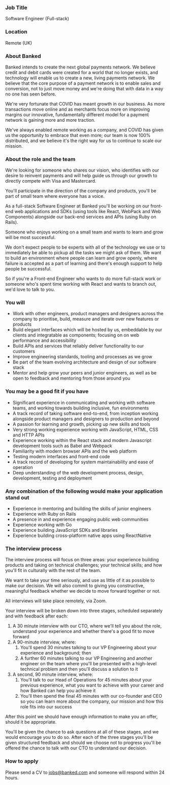 ### Job Title

Software Engineer (Full-stack)

### Location

Remote (UK)

### About Banked

Banked intends to create the next global payments network. We believe credit and debit cards were created for a world that no longer exists, and technology will enable us to create a new, living payments network. We believe that the core purpose of a payment network is to enable sales and conversion, not to just move money and we're doing that with data in a way no one has seen before.

We're very fortunate that COVID has meant growth in our business. As more transactions move online and as merchants focus more on improving margins our innovative, fundamentally different model for a payment network is gaining more and more traction.

We've always enabled remote working as a company, and COVID has given us the opportunity to embrace that even more; our team is now 100% distributed, and we believe it's the right way for us to continue to scale our mission.

### About the role and the team

We're looking for someone who shares our vision, who identifies with our desire to reinvent payments and will help guide us through our growth to directly compete with Visa and Mastercard. 

You'll participate in the direction of the company and products, you'll be part of small team where everyone has a voice.

As a full-stack Software Engineer at Banked you'll be working on our front-end web applications and SDKs (using tools like React, WebPack and Web Components) alongside our back-end services and APIs (using Ruby on Rails).

Someone who enjoys working on a small team and wants to learn and grow will be most successful.

We don't expect people to be experts with all of the technology we use or to immediately be able to pickup all the tasks we might ask of them. We want to build an environment where people can learn and grow openly, where failure is accepted as a part of learning and there's enough support to help people be successful.

So if you're a Front-end Engineer who wants to do more full-stack work or someone who's spent time working with React and wants to branch out, we'd love to talk to you.

### You will

- Work with other engineers, product managers and designers across the company to prioritise, build, measure and iterate over new features or products
- Build elegant interfaces which will be hosted by us, embeddable by our clients and integratable as components; focusing on on web performance and accessibility
- Build APIs and services that reliably deliver functionality to our customers
- Improve engineering standards, tooling and processes as we grow
- Be part of the team evolving architecture and design of our software stack
- Mentor and help grow your peers and junior engineers, as well as be open to feedback and mentoring from those around you

### You may be a good fit if you have

- Significant experience in communicating and working with software teams, and working towards building inclusive, fun environments
- A track record of taking software end-to-end, from inception working alongside product managers and designers to production and beyond
- A passion for learning and growth, picking up new skills and tools
- Very strong working experience working with JavaScript, HTML, CSS and HTTP APIs
- Experience working within the React stack and modern Javascript development tools such as Babel and Webpack
- Familiarity with modern browser APIs and the web platform
- Testing modern interfaces and front-end code
- A track record of developing for system maintainability and ease of operation
- Deep understanding of the web development process, design, development, testing and deployment

### Any combination of the following would make your application stand out

- Experience in mentoring and building the skills of junior engineers
- Experience with Ruby on Rails
- A presence in and experience engaging public web communities
- Experience working with Go
- Experience building JavaScript SDKs and libraries
- Experience building cross-platform native apps using ReactNative

### The interview process

The interview process will focus on three areas: your experience building products and taking on technical challenges; your technical skills; and how you'll fit in culturally with the rest of the team.

We want to take your time seriously, and use as little of it as possible to make our decision. We will also commit to giving you constructive, meaningful feedback whether we decide to move forward together or not.

All interviews will take place remotely, via Zoom.

Your interview will be broken down into three stages, scheduled separately and with feedback after each:

1. A 30 minute interview with our CTO, where we'll tell you about the role, understand your experience and whether there's a good fit to move forward
2. A 90-minute interview, where:
    1. You'll spend 30 minutes talking to our VP Engineering about your experience and background; then
    2. A further 60 minutes talking to our VP Engineering and another engineer on the team where you'll be presented with a high-level technical problem and then you'll discuss a solution to it
3. A second, 90 minute interview, where:
    1. You'll talk to our Head of Operations for 45 minutes about your previous experience, what you want to achieve with your career and how Banked can help you achieve it
    2. You'll then spend the final 45 minutes with our co-founder and CEO so you can learn more about the company, our mission and how this role fits into our success

After this point we should have enough information to make you an offer, should it be appropriate.

You'll be given the chance to ask questions at all of these stages, and we would encourage you to do so. After each of the three stages you'll be given structured feedback and should we choose not to progress you'll be offered the chance to talk with our CTO to understand our decision.

### How to apply

Please send a CV to jobs@banked.com and someone will respond within 24 hours.